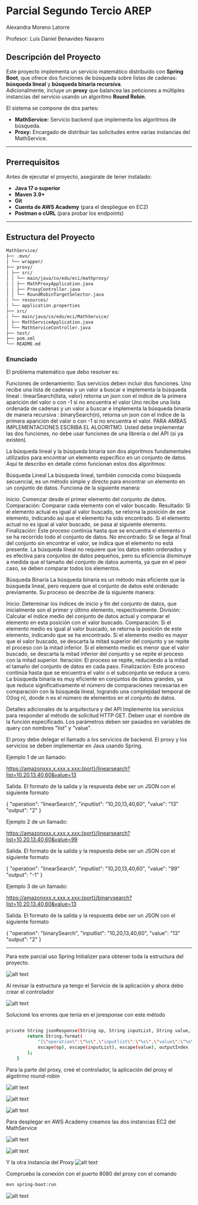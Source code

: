 # Parcial Segundo Tercio AREP
 Alexandra Moreno Latorre

 Profesor: Luis Daniel Benavides Navarro

## Descripción del Proyecto
Este proyecto implementa un servicio matemático distribuido con **Spring Boot**, que ofrece dos funciones de búsqueda sobre listas de cadenas: **búsqueda lineal** y **búsqueda binaria recursiva**.  
Adicionalmente, incluye un **proxy** que balancea las peticiones a múltiples instancias del servicio usando un algoritmo **Round Robin**.

El sistema se compone de dos partes:
- **MathService:** Servicio backend que implementa los algoritmos de búsqueda.
- **Proxy:** Encargado de distribuir las solicitudes entre varias instancias del MathService.

---

## Prerrequisitos
Antes de ejecutar el proyecto, asegúrate de tener instalado:

- **Java 17 o superior**  
- **Maven 3.9+**  
- **Git**  
- **Cuenta de AWS Academy** (para el despliegue en EC2)  
- **Postman o cURL** (para probar los endpoints)  

---

## Estructura del Proyecto
 ```bash
MathService/
├── .mvn/
│ └── wrapper/
├── proxy/
│ ├── src/
│ │ └── main/java/co/edu/eci/mathproxy/
│ │ ├── MathProxyApplication.java
│ │ ├── ProxyController.java
│ │ └── RoundRobinTargetSelector.java
│ └── resources/
│ └── application.properties
├── src/
│ └── main/java/co/edu/eci/MathService/
│ ├── MathServiceApplication.java
│ └── MathServiceController.java
├── test/
├── pom.xml
└── README.md

```


###  Enunciado 
El problema matemático que debo resolver es:

Funciones de ordenamiento:
Sus servicios  deben incluir dos funciones. 
Uno recibe una lista de cadenas y un valor a buscar e implementa la búsqueda lineal :  linearSearch(lista, valor) retorna un json con el índice de la primera aparición del valor o con -1 si no encuentra el valor
Uno recibe una lista ordenada de cadenas y un valor a buscar e implementa la búsqueda binaria de manera recursiva : binarySearch(n), retorna un json con el índice de la primera aparición del valor o con -1 si no encuentra el valor.
PARA AMBAS IMPLEMENTACIONES ESCRIBA EL ALGORITMO. Usted debe implementar las dos funciones, no debe usar funciones de una librería o del API (si ya existen).
 
 
La búsqueda lineal y la búsqueda binaria son dos algoritmos fundamentales utilizados para encontrar un elemento específico en un conjunto de datos. Aquí te describo en detalle cómo funcionan estos dos algoritmos:

Búsqueda Lineal
La búsqueda lineal, también conocida como búsqueda secuencial, es un método simple y directo para encontrar un elemento en un conjunto de datos. Funciona de la siguiente manera:

Inicio: Comenzar desde el primer elemento del conjunto de datos.
Comparación: Comparar cada elemento con el valor buscado.
Resultado:
Si el elemento actual es igual al valor buscado, se retorna la posición de ese elemento, indicando así que el elemento ha sido encontrado.
Si el elemento actual no es igual al valor buscado, se pasa al siguiente elemento.
Finalización: Este proceso continúa hasta que se encuentra el elemento o se ha recorrido todo el conjunto de datos.
No encontrado: Si se llega al final del conjunto sin encontrar el valor, se indica que el elemento no está presente.
La búsqueda lineal no requiere que los datos estén ordenados y es efectiva para conjuntos de datos pequeños, pero su eficiencia disminuye a medida que el tamaño del conjunto de datos aumenta, ya que en el peor caso, se deben comparar todos los elementos.

Búsqueda Binaria
La búsqueda binaria es un método más eficiente que la búsqueda lineal, pero requiere que el conjunto de datos esté ordenado previamente. Su proceso se describe de la siguiente manera:

Inicio: Determinar los índices de inicio y fin del conjunto de datos, que inicialmente son el primer y último elemento, respectivamente.
División: Calcular el índice medio del conjunto de datos actual y comparar el elemento en esta posición con el valor buscado.
Comparación:
Si el elemento medio es igual al valor buscado, se retorna la posición de este elemento, indicando que se ha encontrado.
Si el elemento medio es mayor que el valor buscado, se descarta la mitad superior del conjunto y se repite el proceso con la mitad inferior.
Si el elemento medio es menor que el valor buscado, se descarta la mitad inferior del conjunto y se repite el proceso con la mitad superior.
Iteración: El proceso se repite, reduciendo a la mitad el tamaño del conjunto de datos en cada paso.
Finalización: Este proceso continúa hasta que se encuentra el valor o el subconjunto se reduce a cero.
La búsqueda binaria es muy eficiente en conjuntos de datos grandes, ya que reduce significativamente el número de comparaciones necesarias en comparación con la búsqueda lineal, logrando una complejidad temporal de O(log n), donde n es el número de elementos en el conjunto de datos.

 
Detalles adicionales de la arquitectura y del API
Implemente los servicios para responder al método de solicitud HTTP GET. Deben usar el nombre de la función especificado. Los parámetros deben ser pasados en variables de query con nombres "list" y "value".
 
El proxy debe delegar el llamado a los servicios de backend. El proxy y los servicios se deben implementar en Java usando Spring.
 
Ejemplo 1 de un llamado:
 
https://amazonxxx.x.xxx.x.xxx:{port}/linearsearch?list=10,20,13,40,60&value=13
 
Salida. El formato de la salida y la respuesta debe ser un JSON con el siguiente formato
 
{
 "operation": "linearSearch",
 "inputlist": "10,20,13,40,60",
 "value": "13"
 "output":  "2"
}
 
Ejemplo 2 de un llamado:
 
 
https://amazonxxx.x.xxx.x.xxx:{port}/linearsearch?list=10,20,13,40,60&value=99
 
Salida. El formato de la salida y la respuesta debe ser un JSON con el siguiente formato
 
{
 "operation": "linearSearch",
 "inputlist": "10,20,13,40,60",
 "value": "99"
 "output":  "-1"
}
 
 
Ejemplo 3 de un llamado:
 
 
https://amazonxxx.x.xxx.x.xxx:{port}/binarysearch?list=10,20,13,40,60&value=13
 
Salida. El formato de la salida y la respuesta debe ser un JSON con el siguiente formato
 
{
 "operation": "binarySearch",
 "inputlist": "10,20,13,40,60",
 "value": "13"
 "output":  "2"
}

---

Para este parcial uso Spring Initializer para obtener toda la estructura del proyecto.

![alt text](image.png)

Al revisar la estructura ya tengo el Servicio de la aplicación y ahora debo crear el controlador 

![alt text](image-1.png)

Solucioné los errores que tenía en el jsresponse con este método 
```bash 

private String jsonResponse(String op, String inputList, String value, int outputIndex) {
        return String.format(
            "{\"operation\":\"%s\",\"inputlist\":\"%s\",\"value\":\"%s\",\"output\":%d}",
            escape(op), escape(inputList), escape(value), outputIndex
        );
    }

```

Para la parte del proxy, creé el controlador, la aplicación del proxy el algotirmo round-robin

![alt text](image-2.png)

![alt text](image-3.png)

![alt text](image-4.png)

Para desplegar en AWS Academy creamos las dos instancias EC2 del MathService

![alt text](image-5.png)

![alt text](image-6.png)

Y la otra instancia del Proxy
![alt text](image-8.png)

Compruebo la conexión con el puerto 8080 del proxy con el comando 
```bash
mvn spring-boot:run 
```

![alt text](image-9.png)


